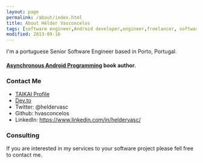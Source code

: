 ```yaml
---
layout: page
permalink: /about/index.html
title: About Hélder Vasconcelos
tags: [software engineer,Android developer,engineer,freelancer, software, developer, resume]
modified: 2013-09-16
---
```


I'm a portuguese Senior Software Engineer based in Porto, Portugal. 

#### [Asynchronous Android Programming](https://www.packtpub.com/application-development/asynchronous-android) book author.

### Contact Me

* [TAIKAI Profile](https://taikai.network/en/heldervasc)
* [Dev.to](https://dev.to/heldervasc)
* Twitter: @heldervasc
* Github: hvasconcelos
* LinkedIn: https://www.linkedin.com/in/heldervasc/

### Consulting

If you are interested in my services to your software project please fell free to contact me.


